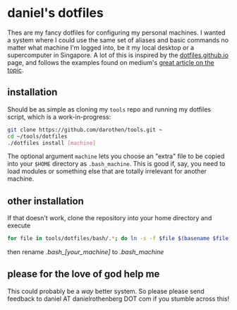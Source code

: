# daniel's dotfiles

Thes are my fancy dotfiles for configuring my personal machines. I wanted a system where I could use the same set of aliases and basic commands no matter what machine I'm logged into, be it my local desktop or a supercomputer in Singapore. A lot of this is inspired by the [dotfiles.github.io](https://dotfiles.github.io/) page, and follows the examples found on medium's [great article on the topic](https://medium.com/@webprolific/getting-started-with-dotfiles-43c3602fd789). 

## installation

Should be as simple as cloning my `tools` repo and running my dotfiles script, which is a work-in-progress:

```bash
git clone https://github.com/darothen/tools.git ~
cd ~/tools/dotfiles
./dotfiles install [machine]
```

The optional argument `machine` lets you choose an "extra" file to be copied into your `$HOME` directory as `.bash_machine`. This is good if, say, you need to load modules or something else that are totally irrelevant for another machine.

## other installation

If that doesn't work, clone the repository into your home directory
and execute

```bash
for file in tools/dotfiles/bash/.*; do ln -s -f $file $(basename $file); done
```

then rename *.bash_[your_machine]* to *.bash_machine*

## please for the love of god help me

This could probably be a *way* better system. So please please send feedback to daniel AT danielrothenberg DOT com if you stumble across this!
